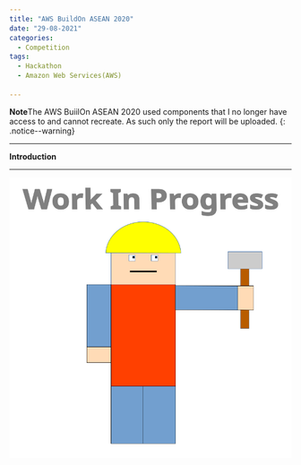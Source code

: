 ```yaml
---
title: "AWS BuildOn ASEAN 2020"
date: "29-08-2021"
categories:
  - Competition
tags:
  - Hackathon
  - Amazon Web Services(AWS)

---
```


**Note**The AWS BuiilOn ASEAN 2020 used components that I no longer have access to and cannot recreate. As such only the report will be uploaded. 
{: .notice--warning}

***

<strong>Introduction</strong>

***



![WIP](/assets/images/common/WIP.png)